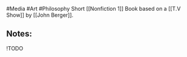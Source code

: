 #Media #Art #Philosophy 
Short [[Nonfiction 1]] Book based on a [[T.V Show]] by [[John Berger]].
## Notes:
!TODO